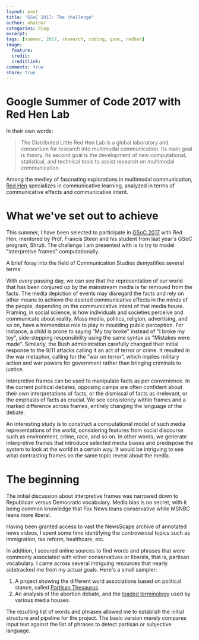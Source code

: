 ```yaml
---
layout: post
title: "GSoC 2017: The challenge"
author: ahaldar
categories: blog
excerpt:
tags: [summer, 2017, research, coding, gsoc, redhen]
image:
  feature:
  credit: 
  creditlink: 
comments: true
share: true
---
```


# Google Summer of Code 2017 with Red Hen Lab
In their own words:
>  The Distributed Little Red Hen Lab is a global laboratory and consortium for research into multimodal communication. Its main goal is theory. Its second goal is the development of new computational, statistical, and technical tools to assist research on multimodal communication.

Among the medley of fascnating explorations in multimodal communication, [Red Hen](http://www.redhenlab.org/) specializes in communicative learning, analyzed in terms of communicative effects and communicative intent.

# What we've set out to achieve
This summer, I have been selected to participate in [GSoC 2017](https://summerofcode.withgoogle.com/) with Red Hen, mentored by Prof. Francis Steen and his student from last year's GSoC program, Shruti. The challenge I am presented with is to try to model "interpretive frames" computationally.

A brief foray into the field of Communication Studies demystifies several terms:

With every passing day, we can see that the representation of our world that has been conjured up by the mainstream media is far removed from the facts. The media depiction of events may disregard the facts and rely on other means to achieve the desired communicative effects in the minds of the people, depending on the communicative intent of that media house. Framing, in social science, is how individuals and societies perceive and communicate about reality. Mass media, politics, religion, advertising, and so on, have a tremendous role to play in moulding public perception. For instance, a child is prone to saying "My toy broke" instead of "I broke my toy", side-stepping responsibility using the same syntax as "Mistakes were made". Similarly, the Bush administration carefully changed their initial response to the 9/11 attacks calling it an act of terror or crime. It resulted in the war metaphor, calling for the “war on terror”, which implies military action and war powers for government rather than bringing criminals to justice.

Interpretive frames can be used to manipulate facts as per convenience. In the current political debates, opposing camps are often confident about their own interpretations of facts, or the dismissal of facts as irrelevant, or the emphasis of facts as crucial. We see consistency within frames and a marked difference across frames, entirely changing the language of the debate.

An interesting study is to construct a computational model of such media representations of the world, considering features from social discourse such as environment, crime, race, and so on. In other words, we generate interpretive frames that introduce selected media biases and predispose the system to look at the world in a certain way. It would be intriguing to see what contrasting frames on the same topic reveal about the media.

# The beginning
The initial discussion about interpretive frames was narrowed down to Republican versus Democratic vocabulary. Media bias is no secret, with it being common knowledge that Fox News leans conservative while MSNBC leans more liberal.

Having been granted access to vast the NewsScape archive of annotated news videos, I spent some time identifying the controversial topics such as immigration, tax reform, healthcare, etc.

In addition, I scoured online sources to find words and phrases that were commonly associated with either conservatives or liberals, that is, partisan vocabulary. I came across several intriguing resources that nearly sidetracked me from my actual goals. Here's a small sampler:
1. A project showing the different word associations based on political stance, called [Partisan Thesaurus](http://partisanthesaurus.com/).
2. An analysis of the abortion debate, and the [loaded terminology](http://www.npr.org/sections/ombudsman/2010/03/in_the_abortion_debate_words_m_1.html) used by various media houses.

The resulting list of words and phrases allowed me to establish the initial structure and pipeline for the project. The basic version merely compares input text against the list of phrases to detect partisan or subjective language.


